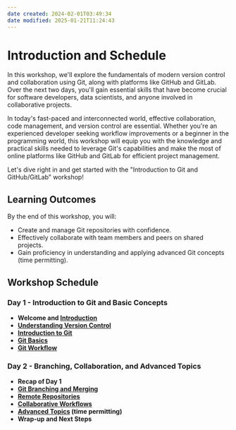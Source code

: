```yaml
---
date created: 2024-02-01T03:49:34
date modified: 2025-01-21T11:24:43
---
```


# Introduction and Schedule

In this workshop, we'll explore the fundamentals of modern version control and collaboration using Git, along with platforms like GitHub and GitLab. Over the next two days, you'll gain essential skills that have become crucial for software developers, data scientists, and anyone involved in collaborative projects.

In today's fast-paced and interconnected world, effective collaboration, code management, and version control are essential. Whether you're an experienced developer seeking workflow improvements or a beginner in the programming world, this workshop will equip you with the knowledge and practical skills needed to leverage Git's capabilities and make the most of online platforms like GitHub and GitLab for efficient project management.

Let's dive right in and get started with the "Introduction to Git and GitHub/GitLab" workshop!

## Learning Outcomes

By the end of this workshop, you will:

- Create and manage Git repositories with confidence.
- Effectively collaborate with team members and peers on shared projects.
- Gain proficiency in understanding and applying advanced Git concepts (time permitting).

## Workshop Schedule

### Day 1 - Introduction to Git and Basic Concepts

- **Welcome and [Introduction](01_Introduction.md)**
- **[Understanding Version Control](02_Understanding_Version_Control.md)**
- **[Introduction to Git](03_Introduction_to_Git.md)**
- **[Git Basics](04_Git_Basics.md)**
- **[Git Workflow](05_Git_Workflow.md)**

### Day 2 - Branching, Collaboration, and Advanced Topics

- **Recap of Day 1**
- **[Git Branching and Merging](06_Git_Branching_and_merging.md)**
- **[Remote Repositories](07_Remote_Repositories.md)**
- **[Collaborative Workflows](08_Collaborative_Workflows.md)**
- **[Advanced Topics](09_Advanced_Topics.md) (time permitting)**
- **Wrap-up and Next Steps**
